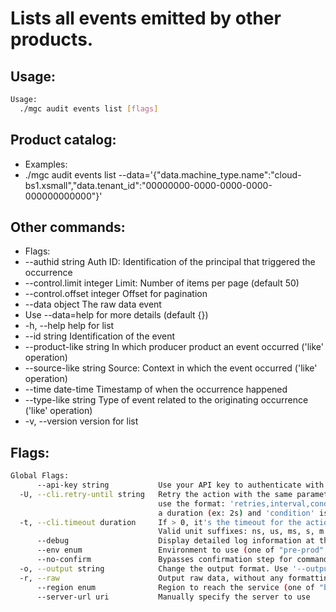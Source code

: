 # Lists all events emitted by other products.

## Usage:
```bash
Usage:
  ./mgc audit events list [flags]
```

## Product catalog:
- Examples:
- ./mgc audit events list --data='{"data.machine_type.name":"cloud-bs1.xsmall","data.tenant_id":"00000000-0000-0000-0000-000000000000"}'

## Other commands:
- Flags:
- --authid string            Auth ID: Identification of the principal that triggered the occurrence
- --control.limit integer    Limit: Number of items per page (default 50)
- --control.offset integer   Offset for pagination
- --data object              The raw data event
- Use --data=help for more details (default {})
- -h, --help                     help for list
- --id string                Identification of the event
- --product-like string      In which producer product an event occurred ('like' operation)
- --source-like string       Source: Context in which the event occurred ('like' operation)
- --time date-time           Timestamp of when the occurrence happened
- --type-like string         Type of event related to the originating occurrence ('like' operation)
- -v, --version                  version for list

## Flags:
```bash
Global Flags:
      --api-key string           Use your API key to authenticate with the API
  -U, --cli.retry-until string   Retry the action with the same parameters until the given condition is met. The flag parameters
                                 use the format: 'retries,interval,condition', where 'retries' is a positive integer, 'interval' is
                                 a duration (ex: 2s) and 'condition' is a 'engine=value' pair such as "jsonpath=expression"
  -t, --cli.timeout duration     If > 0, it's the timeout for the action execution. It's specified as numbers and unit suffix.
                                 Valid unit suffixes: ns, us, ms, s, m and h. Examples: 300ms, 1m30s
      --debug                    Display detailed log information at the debug level
      --env enum                 Environment to use (one of "pre-prod" or "prod") (default "prod")
      --no-confirm               Bypasses confirmation step for commands that ask a confirmation from the user
  -o, --output string            Change the output format. Use '--output=help' to know more details.
  -r, --raw                      Output raw data, without any formatting or coloring
      --region enum              Region to reach the service (one of "br-mgl1", "br-ne1", "br-se1" or "global") (default "br-se1")
      --server-url uri           Manually specify the server to use
```

